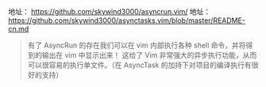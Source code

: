 地址： https://github.com/skywind3000/asyncrun.vim/
地址： https://github.com/skywind3000/asynctasks.vim/blob/master/README-cn.md

> 有了 AsyncRun 的存在我们可以在 vim 内部执行各种 shell 命令，并将得到的输出在 vim 中显示出来！
> 这给了 Vim 非常强大的异步执行功能，从而可以很容易的执行单文件。（在 AsyncTask 的加持下对项目的编译执行有很好的支持）



